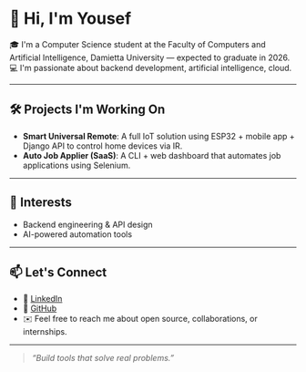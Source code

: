 # 👋 Hi, I'm Yousef

🎓 I'm a Computer Science student at the Faculty of Computers and Artificial Intelligence, Damietta University — expected to graduate in 2026.  
💻 I'm passionate about backend development, artificial intelligence, cloud.  

---

## 🛠️ Projects I'm Working On
- **Smart Universal Remote**: A full IoT solution using ESP32 + mobile app + Django API to control home devices via IR.  
- **Auto Job Applier (SaaS)**: A CLI + web dashboard that automates job applications using Selenium.  
---

## 🎯 Interests
- Backend engineering & API design  
- AI-powered automation tools  
---

## 📫 Let's Connect

- 💼 [LinkedIn](https://www.linkedin.com/in/yousef-a-azeem-sedik/)
- 🐙 [GitHub](https://github.com/YousefSedik)  
- ✉️ Feel free to reach me about open source, collaborations, or internships.

---

> _“Build tools that solve real problems.”_

